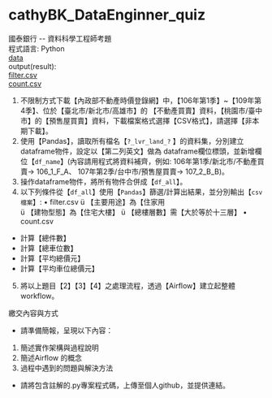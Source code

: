 # cathyBK_DataEnginner_quiz
國泰銀行 -- 資料科學工程師考題  
程式語言: Python   
[data](https://drive.google.com/drive/folders/17dZ0KMLadqqnlc6dRUmevBx0sq9DAQ5-?usp=drive_link)   
output(result):  
[filter.csv](https://drive.google.com/file/d/1HZDWtrKPnzph9b3brmdZtExQMikoIanV/view?usp=drive_link)  
[count.csv](https://drive.google.com/file/d/1u9BObKA23wn7PyOLmPJkTkN3bYEQ5fPo/view?usp=drive_link)  


1. 不限制方式下載【內政部不動產時價登錄網】中，【106年第1季】~【109年第4季】、位於【臺北市/新北市/高雄市】的
【不動產買賣】資料，【桃園市/臺中市】的【預售屋買賣】資料，下載檔案格式選擇【CSV格式】，請選擇【非本期下載】。
2. 使用【Pandas】，讀取所有檔名【`?_lvr_land_?` 】的資料集，分別建立dataframe物件，設定以【第二列英文】做為
dataframe欄位標頭，並新增欄位【`df_name`】(內容請用程式將資料補齊，例如: 106年第1季/新北市/不動產買賣-> 106_1_F_A、
107年第2季/台中市/預售屋買賣-> 107_2_B_B)。
3. 操作dataframe物件，將所有物件合併成【`df_all`】。
4. 以下列條件從【`df_all`】使用【`Pandas`】篩選/計算出結果，並分別輸出【`csv 檔案`】:
• filter.csv
ü 【主要用途】為【住家用  
ü 【建物型態】為【住宅大樓】 
ü 【總樓層數】需【大於等於十三層】 
• count.csv
* 計算【總件數】 
* 計算【總車位數】 
* 計算【平均總價元】 
* 計算【平均車位總價元】 
5. 將以上題目【2】【3】【4】之處理流程，透過【Airflow】建立起整體workflow。  
  
繳交內容與方式  
* 請準備簡報，呈現以下內容：  
1. 簡述實作架構與過程說明  
2. 簡述Airflow 的概念  
3. 過程中遇到的問題與解決方法  
* 請將包含註解的.py專案程式碼，上傳至個人github，並提供連結。  




